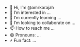 - 👋 Hi, I’m @amrkarajah
- 👀 I’m interested in ...
- 🌱 I’m currently learning ...
- 💞️ I’m looking to collaborate on ...
- 📫 How to reach me ...
- 😄 Pronouns: ...
- ⚡ Fun fact: ...

<!---
amrkarajah/amrkarajah is a ✨ special ✨ repository because its `README.md` (this file) appears on your GitHub profile.
You can click the Preview link to take a look at your changes.
--->
